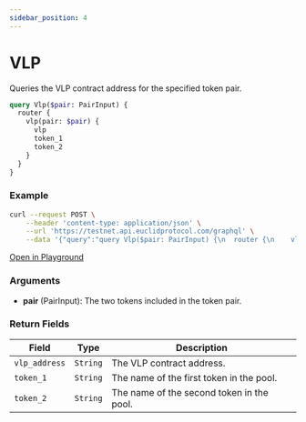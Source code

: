 ```yaml
---
sidebar_position: 4
---
```

# VLP 
Queries the VLP contract address for the specified token pair.

```graphql
query Vlp($pair: PairInput) {
  router {
    vlp(pair: $pair) {
      vlp
      token_1
      token_2
    }
  }
}
```

### Example

```bash
curl --request POST \
    --header 'content-type: application/json' \
    --url 'https://testnet.api.euclidprotocol.com/graphql' \
    --data '{"query":"query Vlp($pair: PairInput) {\n  router {\n    vlp(pair: $pair) {\n      vlp\n      token_1\n      token_2\n    }\n  }\n}","variables":{"pair":{"token_1":"euclid","token_2":"nibi"}}}'

```

[Open in Playground](https://testnet.api.euclidprotocol.com/?explorerURLState=N4IgJg9gxgrgtgUwHYBcQC4QEcYIE4CeABAGoA2ADgBQAkFAhgJZ7pEAKTeAkkhTCgEoiwADpIiRPBH75hYiRIBulKg2as6nIaPEKlleXqIoIAa2QB9AIyG9J80gsAmW0QC%2Bhj0jcgANCEV6PEZ6ACMyBABnDBAdCREQNTwE1jiFBPtLGwwiBIQYKDJGMATfVwyzSxcchKRGUMYEzzEfNyA)

### Arguments

- **pair** (PairInput): The two tokens included in the token pair.


### Return Fields

| **Field**                  | **Type**   | **Description**                                             |
|------------------------|--------|---------------------------------------------------------|
| `vlp_address`            | `String` | The VLP contract address.                       |
| `token_1`                | `String` | The name of the first token in the pool.            |
| `token_2`                | `String` | The name of the second token in the pool.            |
